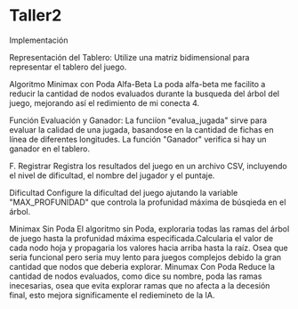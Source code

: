 # Taller2
Implementación

Representación del Tablero:
Utilize  una matriz bidimensional para representar el tablero del juego.

Algoritmo Minimax con Poda Alfa-Beta
La poda alfa-beta me  facilito a reducir la cantidad de nodos evaluados durante la busqueda del árbol del juego, mejorando así
el redimiento de mi conecta 4.

Función Evaluación y Ganador:
La funciíon "evalua_jugada" sirve para evaluar la calidad de una jugada, basandose en la cantidad de fichas en línea de diferentes 
longitudes.
La función "Ganador" verifica si hay un ganador en el tablero. 

F. Registrar
Registra los resultados del juego en un archivo CSV, incluyendo el nivel de dificultad, el nombre del jugador y el puntaje.

Dificultad 
Configure la dificultad del juego ajutando la variable "MAX_PROFUNIDAD" que controla la profunidad máxima de búsqieda en
el árbol. 


Minimax Sin Poda
El algoritmo sin Poda, exploraria todas las ramas del árbol de juego hasta la profunidad máxima especificada.Calcularia el valor de cada nodo hoja y propagaria los valores hacia arriba hasta la raíz.
Osea que seria funcional pero seria muy lento para juegos complejos debido la gran cantidad que nodos que deberia explorar.
Minumax Con Poda
Reduce la cantidad de nodos evaluados, como dice su nombre, poda las ramas inecesarias, osea que evita explorar ramas que no afecta a la decesión final, esto mejora significamente el rediemineto de la IA.
